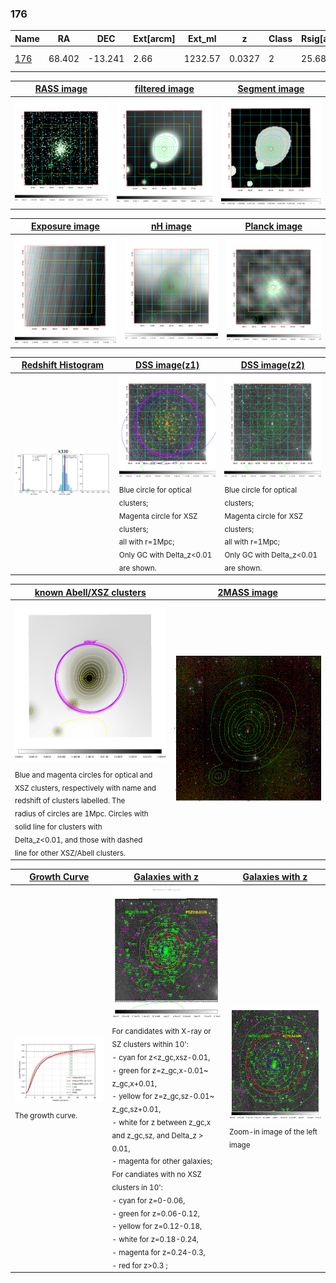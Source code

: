 <div STYLE="page-break-after: always;"></div>

### 176

|Name          |RA          |DEC      | Ext[arcm] | Ext_ml | z    | Class| Rsig[arcmin] | CRsig[c/s] | CR500[c/s] | R500[Mpc] |L500[erg/s]|F500[erg/s/cm^2]| M500[Msun]|Tx[keV]|beta|GC(XSZ,Delta_z<0.01)| GC(OPT,Delta_z<0.01)|GC|alias|
|--------------|------------|------------|---|---|-----------|--------|------|------|----|----|----|----|----|----|----|----|----|----|---|
|[176](script/176.md)     | 68.402       | -13.241       | 2.66    | 1232.57   | 0.0327 | 2   | 25.688 |3.452 |3.471 |1.041 |1.555e+44 |6.307e-11 |3.308e+14 |4.527 |0.716 |Tar, |A, |Tar, A, |k330|

|[RASS image](../image/176/176_img.pdf)|[filtered image](../image/176/176_fil.pdf)|[Segment image](../image/176/176_seg.pdf)|
|-------------------|--------------------|-------------------|
| <img src="../image/176/176_img.png" width="300">  | <img src="../image/176/176_fil.png" width="300">   | <img src="../image/176/176_seg.png" width="300">  |

|[Exposure image](../image/176/176_mex.pdf)| [nH image](../image/176/176_nh.pdf)| [Planck image](../image/176/176_p.pdf)|
|-------------------|--------------------|-------------------|
|<img src="../image/176/176_mex.png" width="300">   | <img src="../image/176/176_nh.png" width="300">    | <img src="../image/176/176_p.png" width="300"> |

|[Redshift Histogram](../image/176/176_zg.pdf) | [DSS image(z1)](../image/176/176_dss_z1.pdf)      |  [DSS image(z2)](../image/176/176_dss_z2.pdf)    |
|-------------------|--------------------|-------------------|
|<img src="../image/176/176_zg.png" width="300"> |<img src="../image/176/176_dss_z1.png" width="300"> <sub><br>Blue circle for optical clusters; <br>Magenta circle for XSZ clusters; <br>all with r=1Mpc; <br>Only GC with Delta_z<0.01 are shown. </sub>| <img src="../image/176/176_dss_z2.png" width="300"><sub><br>Blue circle for optical clusters; <br>Magenta circle for XSZ clusters; <br>all with r=1Mpc; <br>Only GC with Delta_z<0.01 are shown. </sub> |

|[known Abell/XSZ clusters](../image/176/176_m.pdf) | [2MASS image](../image/176/176_2mass.pdf)      |
|-------------------|-------------------|
|<img src=../image/176/176_m.png width="300"> <sub><br>Blue and magenta circles for optical and <br>XSZ clusters, respectively with name and <br>redshift of clusters labelled. The <br>radius of circles are 1Mpc. Circles with <br>solid line for clusters with <br>Delta_z<0.01, and those with dashed <br>line for other XSZ/Abell clusters.        </sub>|<img src="../image/176/176_2mass.png" width="300">  |

|[Growth Curve](../image/176/176_gca_all.png) |[Galaxies with z](../image/176/176_opt_ned.pdf) |[Galaxies with z](../image/176/176_opt_ned_zoom.pdf) |
|-------------------|-------------------|-------------------|
| <img src="../image/176/176_gca_all.png" width="300"> <sub><br>The growth curve.</sub>| <img src=../image/176/176_opt_ned.png width="300"> <br><sub> For candidates with X-ray or SZ clusters within 10': <br> - cyan for z<z_gc,xsz-0.01, <br> - green for z=z_gc,x-0.01~ z_gc,x+0.01, <br> - yellow for z=z_gc,sz-0.01~ z_gc,sz+0.01, <br> - white for z between z_gc,x and z_gc,sz, and Delta_z > 0.01, <br> - magenta for other galaxies; <br>For candiates with no XSZ clusters in 10': <br> - cyan for z=0-0.06, <br> - green for z=0.06-0.12, <br> - yellow for z=0.12-0.18, <br> - white for z=0.18-0.24, <br> - magenta for z=0.24-0.3, <br> - red for z>0.3 ;  </sub>|<img src=../image/176/176_opt_ned_zoom.png width="300">  <br><sub> Zoom-in image of the left image</sub>|




